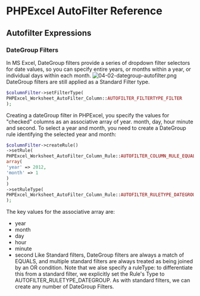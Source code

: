 # PHPExcel AutoFilter Reference 
## Autofilter Expressions
### DateGroup Filters
In MS Excel, DateGroup filters provide a series of dropdown filter selectors for date values, so you can specify entire years, or months within a year, or individual days within each month.
![04-02-dategroup-autofilter.png](./images/04-02-dategroup-autofilter.png "")
DateGroup filters are still applied as a Standard Filter type.
```php
$columnFilter->setFilterType(
PHPExcel_Worksheet_AutoFilter_Column::AUTOFILTER_FILTERTYPE_FILTER
);
```
Creating a dateGroup filter in PHPExcel, you specify the values for "checked" columns as an associative array of year. month, day, hour minute and second. To select a year and month, you need to create a DateGroup rule identifying the selected year and month:
```php
$columnFilter->createRule()
->setRule(
PHPExcel_Worksheet_AutoFilter_Column_Rule::AUTOFILTER_COLUMN_RULE_EQUAL,
array(
'year' => 2012,
'month' => 1
)
)
->setRuleType(
PHPExcel_Worksheet_AutoFilter_Column_Rule::AUTOFILTER_RULETYPE_DATEGROUP
);
```
The key values for the associative array are:
- year
- month
- day
- hour
- minute
- second
Like Standard filters, DateGroup filters are always a match of EQUALS, and multiple standard filters are always treated as being joined by an OR condition.
Note that we alse specify a ruleType: to differentiate this from a standard filter, we explicitly set the Rule's Type to AUTOFILTER_RULETYPE_DATEGROUP. As with standard filters, we can create any number  of DateGroup Filters.
